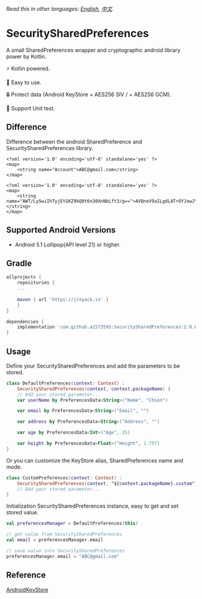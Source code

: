 *Read this in other languages: [English](README.md), [中文](README.zh-tw.md).*

# SecuritySharedPreferences
A small SharedPreferences wrapper and cryptographic android library power by Kotlin.

⚡ Kotlin powered.

🚀 Easy to use.

🔒 Protect data (Android KeyStore + AES256 SIV / + AES256 GCM).

🧪 Support Unit test.

## Difference
Difference between the android SharedPreference and SecuritySharedPreferences library.
```
<?xml version='1.0' encoding='utf-8' standalone='yes' ?>
<map>
    <string name="Account">ABC@gmail.com</string>
</map>
```

```
<?xml version='1.0' encoding='utf-8' standalone='yes' ?>
<map>
    <string name="AWT/LySwiIhTyjEtGKZ9kQ0t6n30XnNbLft3/g==">AVQneV9aILgdLAT+OYJowJYWzeRktEj7gsttnTN4bLXMa690QKYnBWq1MuwnFpYAhjV/Gna2axuvqw==</string>
</map>
```

## Supported Android Versions
- Android 5.1 Lollipop(API level 21) or higher.

## Gradle
```groovy
allprojects {
    repositories {
    ...
    
    maven { url 'https://jitpack.io' }
    }
}
```

```groovy
dependencies {
    implementation 'com.github.a1573595:SecuritySharedPreferences:2.0.0'
}
```

## Usage
Define your SecuritySharedPreferences and add the parameters to be stored.
```kotlin
class DefaultPreferences(context: Context) :
    SecuritySharedPreferences(context, context.packageName) {
    // Add your stored parameter...
    var userName by PreferencesData<String>("Name", "Chien")

    var email by PreferencesData<String>("Email", "")

    var address by PreferencesData<String>("Address", "")

    var age by PreferencesData<Int>("Age", 25)

    var height by PreferencesData<Float>("Height", 1.75f)
}
```

Or you can customize the KeyStore alias, SharedPreferences name and mode.
```kotlin
class CustomPreferences(context: Context) :
    SecuritySharedPreferences(context, "${context.packageName}.custom") {
    // Add your stored parameter...
}
```

Initialization SecuritySharedPreferences instance, easy to get and set stored value.
```kotlin
val preferencesManager = DefaultPreferences(this)

// get value from SecuritySharedPreferences
val email = preferencesManager.email

// save value into SecuritySharedPreferences
preferencesManager.email = "ABC@gmail.com"
```

## Reference
[AndroidKeyStore](https://github.com/joetsaitw/AndroidKeyStore)
